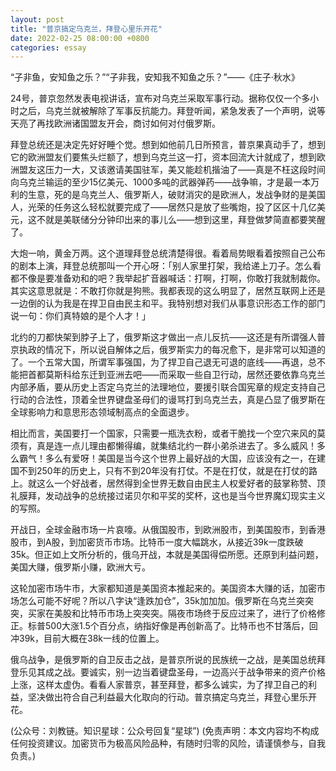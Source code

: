 ```yaml
---
layout: post
title: "普京搞定乌克兰，拜登心里乐开花"
date: 2022-02-25 08:00:00 +0800
categories: essay
---
```


“子非鱼，安知鱼之乐？”“子非我，安知我不知鱼之乐？”——《庄子·秋水》

24号，普京忽然发表电视讲话，宣布对乌克兰采取军事行动。据称仅仅一个多小时之后，乌克兰就被解除了军事反抗能力。拜登听闻，紧急发表了一个声明，说等天亮了再找欧洲诸国盟友开会，商讨如何对付俄罗斯。

拜登总统还是决定先好好睡个觉。想到如他前几日所预言，普京果真动手了，想到它的欧洲盟友们要焦头烂额了，想到乌克兰这一打，资本回流大计就成了，想到欧洲盟友这压力一大，又该邀请美国驻军，美又能趁机揩油了——真是不枉这段时间向乌克兰输运的至少15亿美元、1000多吨的武器弹药——战争嘛，才是最一本万利的生意，死的是乌克兰人、俄罗斯人，破财消灾的是欧洲人，发战争财的是美国人，光荣的任务这么轻松就要完成了——居然只是放了些嘴炮，投了区区十几亿美元，这不就是美联储分分钟印出来的事儿么——想到这里，拜登做梦简直都要笑醒了。

大炮一响，黄金万两。这个道理拜登总统清楚得很。看着局势眼看着按照自己公布的剧本上演，拜登总统那叫一个开心呀：「别人家里打架，我给递上刀子。怎么看都不像是要准备劝和的吧？我举起扩音器喊话：打啊，打啊，你敢打我就制裁你。其实这意思就是：不敢打你就是狗熊。我都表现的这么明显了，居然互联网上还是一边倒的认为我是在捍卫自由民主和平。我特别想对我们从事意识形态工作的部门说一句：你们真特娘的是个人才！」

北约的刀都快架到脖子上了，俄罗斯这才做出一点儿反抗——这还是有所谓强人普京执政的情况下，所以说自解体之后，俄罗斯实力的每况愈下，是非常可以知道的了。一个五常大国，所谓军事强国，为了捍卫自己退无可退的底线——再退，总不能把首都莫斯科给东迁到亚洲去吧——而采取一些自卫行动，居然还要依靠乌克兰内部矛盾，要从历史上否定乌克兰的法理地位，要援引联合国宪章的规定支持自己行动的合法性，顶着全世界键盘圣母们的谩骂打到乌克兰去，真是凸显了俄罗斯在全球影响力和意思形态领域制高点的全面退步。

相比而言，美国要打一个国家，只需要一瓶洗衣粉，或者干脆找一个空穴来风的莫须有，真是连一点儿理由都懒得编，就集结北约一群小弟杀进去了。多么威风！​多么霸气！多么有爱呀！美国是当今这个世界上最好战的大国，应该没有之一，在建国不到250年的历史上，只有不到20年没有打仗。不是在打仗，就是在打仗的路上。就这么一个好战者，居然得到全世界无数自由民主人权爱好者的鼓掌称赞、顶礼膜拜，发动战争的总统接过诺贝尔和平奖的奖杯，这也是当今世界魔幻现实主义的写照。

开战日，全球金融市场一片哀嚎。从俄国股市，到欧洲股市，到美国股市，到香港股市，到A股，到加密货币市场。比特币一度大幅跳水，从接近39k一度跌破35k。但正如上文所分析的，俄乌开战，本就是美国得偿所愿。还原到利益问题，美国大赚，俄罗斯小赚，欧洲大亏。

这轮加密市场牛市，大家都知道是美国资本推起来的。美国资本大赚的话，加密市场怎么可能不好呢？所以八字诀“逢跌加仓”，35k加加加。俄罗斯在乌克兰突突突，买家在美股和比特币市场上突突突。隔夜市场终于反应过来了，进行了价格修正。标普500大涨1.5个百分点，纳指好像是再创新高了。比特币也不甘落后，回冲39k，目前大概在38k一线的位置上。

俄乌战争，是俄罗斯的自卫反击之战，是普京所说的民族统一之战，是美国总统拜登乐见其成之战。要诚实，别一边当着键盘圣母，一边高兴于战争带来的资产价格上涨，这样太虚伪。看看人家普京，甚至拜登，都多么诚实，为了捍卫自己的利益，坚决做出符合自己利益最大化取向的行动。普京搞定乌克兰，拜登心里乐开花。

(公众号：刘教链。知识星球：公众号回复“星球”)
(免责声明：本文内容均不构成任何投资建议。加密货币为极高风险品种，有随时归零的风险，请谨慎参与，自我负责。)